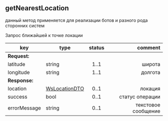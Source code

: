 ## getNearestLocation

<aside class="success">данный метод применяется для реализации ботов и разного рода сторонних систем</aside>

Запрос ближайшей к точке локации

key | type | status | comment
--- | ---- | :----: | ---:
**Request:** | | |
latitude | string | 1..1 | широта
longitude | string | 1..1 | долгота
**Response:** | | |
location | [WsLocationDTO](#wslocationdto) | 0..1 | локация
sucсess | bool | 0..1 | статус операции
errorMessage | string | 0..1 | текстовое сообщение

